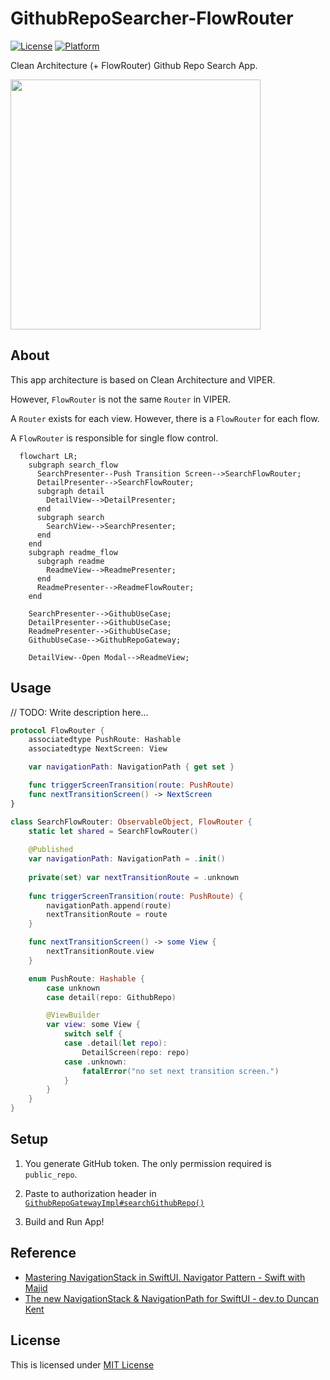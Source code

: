 # GithubRepoSearcher-FlowRouter
[![License](https://img.shields.io/github/license/mui-z/GithubRepoSearcher?labelColor=333333)](https://github.com/mui-z/GithubRepoSearcher/blob/main/LICENSE)
[![Platform](https://img.shields.io/badge/platform-iOS-lightgrey?labelColor=333333)](https://github.com/mui-z/GithubRepoSearcher)

Clean Architecture (+ FlowRouter) Github Repo Search App.

<img src="https://user-images.githubusercontent.com/93278577/191031084-81d1a3c7-867e-44c3-be5d-59568d75b9ec.gif" height=400 />

## About

This app architecture is based on Clean Architecture and VIPER.

However, `FlowRouter` is not the same `Router` in VIPER.

A `Router` exists for each view. However, there is a `FlowRouter` for each flow.

A `FlowRouter` is responsible for single flow control.


```mermaid
  flowchart LR;
    subgraph search_flow
      SearchPresenter--Push Transition Screen-->SearchFlowRouter;
      DetailPresenter-->SearchFlowRouter;
      subgraph detail
        DetailView-->DetailPresenter;
      end
      subgraph search
        SearchView-->SearchPresenter;
      end
    end
    subgraph readme_flow
      subgraph readme
        ReadmeView-->ReadmePresenter;
      end
      ReadmePresenter-->ReadmeFlowRouter;
    end

    SearchPresenter-->GithubUseCase;
    DetailPresenter-->GithubUseCase;
    ReadmePresenter-->GithubUseCase;
    GithubUseCase-->GithubRepoGateway;

    DetailView--Open Modal-->ReadmeView;
```


## Usage

// TODO: Write description here...

```swift
protocol FlowRouter {
    associatedtype PushRoute: Hashable
    associatedtype NextScreen: View

    var navigationPath: NavigationPath { get set }

    func triggerScreenTransition(route: PushRoute)
    func nextTransitionScreen() -> NextScreen
}
```

```swift
class SearchFlowRouter: ObservableObject, FlowRouter {
    static let shared = SearchFlowRouter()
    
    @Published
    var navigationPath: NavigationPath = .init()
    
    private(set) var nextTransitionRoute = .unknown
    
    func triggerScreenTransition(route: PushRoute) {
        navigationPath.append(route)
        nextTransitionRoute = route
    }

    func nextTransitionScreen() -> some View {
        nextTransitionRoute.view
    }

    enum PushRoute: Hashable {
        case unknown
        case detail(repo: GithubRepo)

        @ViewBuilder
        var view: some View {
            switch self {
            case .detail(let repo):
                DetailScreen(repo: repo)
            case .unknown:
                fatalError("no set next transition screen.")
            }
        }
    }
}
```



## Setup

1. You generate GitHub token. The only permission required is `public_repo`.

2. Paste to authorization header in [`GithubRepoGatewayImpl#searchGithubRepo()`](https://github.com/mui-z/GithubRepoSearcher/blob/main/GithubRepoSearcherPackage/Sources/GithubRepoSearcherPackage/Data/GatewayImpl/GithubRepoGatewayImpl.swift)

3. Build and Run App!

## Reference
- [Mastering NavigationStack in SwiftUI. Navigator Pattern - Swift with Majid](https://swiftwithmajid.com/2022/06/15/mastering-navigationstack-in-swiftui-navigator-pattern/)
- [The new NavigationStack & NavigationPath for SwiftUI - dev.to Duncan Kent](https://dev.to/kuncans/the-new-navigationstack-navigationpath-for-swiftui-5cpa)

## License

This is licensed under [MIT License](LICENSE)

